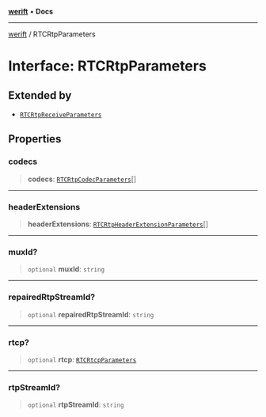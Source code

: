 [**werift**](../README.md) • **Docs**

***

[werift](../globals.md) / RTCRtpParameters

# Interface: RTCRtpParameters

## Extended by

- [`RTCRtpReceiveParameters`](RTCRtpReceiveParameters.md)

## Properties

### codecs

> **codecs**: [`RTCRtpCodecParameters`](../classes/RTCRtpCodecParameters.md)[]

***

### headerExtensions

> **headerExtensions**: [`RTCRtpHeaderExtensionParameters`](../classes/RTCRtpHeaderExtensionParameters.md)[]

***

### muxId?

> `optional` **muxId**: `string`

***

### repairedRtpStreamId?

> `optional` **repairedRtpStreamId**: `string`

***

### rtcp?

> `optional` **rtcp**: [`RTCRtcpParameters`](../classes/RTCRtcpParameters.md)

***

### rtpStreamId?

> `optional` **rtpStreamId**: `string`
